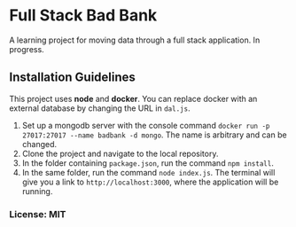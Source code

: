 # Full Stack Bad Bank
A learning project for moving data through a full stack application. In progress.

## Installation Guidelines
This project uses **node** and **docker**. You can replace docker with an external database by changing the URL in `dal.js`. 

1. Set up a mongodb server with the console command `docker run -p 27017:27017 --name badbank -d mongo`. The name is arbitrary and can be changed.
2. Clone the project and navigate to the local repository.
3. In the folder containing `package.json`, run the command `npm install`.
4. In the same folder, run the command `node index.js`. The terminal will give you a link to `http://localhost:3000`, where the application will be running.

### License: MIT